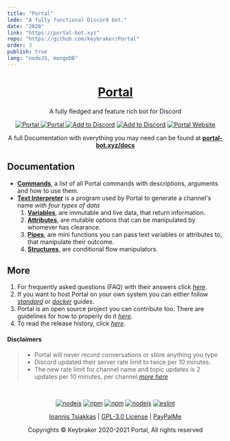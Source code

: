 ```yaml
---
title: "Portal"
lede: "A fully functional Discord bot."
date: "2020"
link: "https://portal-bot.xyz"
repo: "https://github.com/keybraker/Portal"
order: 3
publish: true
lang: "nodeJS, mongoDB"
---
```


<h1 align="center">
    <a href="https://portal-bot.xyz" target="_blank">
        Portal
    </a>
</h1>

<p align="center">A fully fledged and feature rich bot for Discord</p>

<p align="center">
    <a href="https://top.gg/bot/704400876860735569">
        <img src="https://top.gg/api/widget/status/704400876860735569.svg?noavatar=true" alt="Portal"></img>
    </a>
    <a href="https://top.gg/bot/704400876860735569">
        <img src="https://top.gg/api/widget/upvotes/704400876860735569.svg?noavatar=true" alt="Portal"></img>
    </a>
    <a href="https://discord.com/api/oauth2/authorize?client_id=704400876860735569&permissions=8&redirect_uri=http%3A%2F%2Fwww.localhost%3A4000%2Fpremium%2F&scope=bot"><img src="https://img.shields.io/badge/📥-Add%20to%20Discord-blue" alt="Add to Discord"></img></a>
    <a href="https://discord.gg/WrMUzJYyzJ"><img src="https://img.shields.io/badge/Discord-Portal%20Official-green" alt="Add to Discord"></img></a>
    <a href="https://portal-bot.xyz"><img src="https://img.shields.io/badge/Portal-Website%20Official-red" alt="Portal Website"></img></a>
</p>

<p align="center">A full Documentation with everything you may need can be found at <b><a href="https://portal-bot.xyz/docs/">portal-bot.xyz/docs</a></b></p>

## Documentation

-   **[Commands](https://portal-bot.xyz/docs/commands/description)**, a list of all Portal commands with descriptions, arguments and how to use them.
-   **[Text Interpreter](https://portal-bot.xyz/docs/interpreter/description)** is a program used by Portal to generate a channel's name _with four types of data_
    1. **[Variables](https://portal-bot.xyz/docs/interpreter/objects/variables/description)**, are immutable and live data, that return information.
    2. **[Attributes](https://portal-bot.xyz/docs/interpreter/objects/attributes/description)**, are mutable options that can be manipulated by whomever has clearance.
    3. **[Pipes](https://portal-bot.xyz/docs/interpreter/objects/pipes/description)**, are mini functions you can pass text variables or attributes to, that manipulate their outcome.
    4. **[Structures](https://portal-bot.xyz/docs/interpreter/objects/structures/description)**, are conditional flow manipulators.

## More

1. For frequently asked questions (FAQ) with their answers click _[here](https://portal-bot.xyz/help/#faq)_.
2. If you want to host Portal on your own system you can either follow _[standard](https://portal-bot.xyz/hosting/standard/prerequisites)_ or _[docker](https://portal-bot.xyz/hosting/docker/prerequisites)_ guides.
3. Portal is an open source project you can contribute too. There are guidelines for how to properly do it _[here](https://github.com/keybraker/portal/blob/master/docs/CONTRIBUTING.md)_.
4. To read the release history, click _[here](https://portal-bot.xyz/blog)_.

#### Disclaimers

> -   Portal will never record conversations or store anything you type
> -   Discord updated their server rate limit to twice per 10 minutes.<br />
> -   The new rate limit for channel name and topic updates is 2 updates per 10 minutes, per channel _[more here](https://github.com/discordjs/discord.js/issues/4327)_

<br />

<p align="center">
    <a href="https://nodejs.org/en/"><img src="https://img.shields.io/badge/node-14.16.0-blue" alt="nodejs"></img></a>
    <a href="https://www.npmjs.com/"><img src="https://img.shields.io/badge/npm-7.7.5-blue" alt="npm"></img></a>
    <a href="https://www.npmjs.com/"><img src="https://img.shields.io/badge/discord.js-12.5.1-blue" alt="npm"></img></a>
    <a href="https://github.com/keybraker/Portal/actions/workflows/nodejs.yml"><img src="https://github.com/keybraker/Portal/actions/workflows/nodejs.yml/badge.svg" alt="nodejs"></img></a>
    <a href="https://github.com/keybraker/Portal/actions/workflows/eslint.yml"><img src="https://github.com/keybraker/Portal/actions/workflows/eslint.yml/badge.svg" alt="eslint"></img></a>
</p>

<p align="center">
   <a href="https://github.com/keybraker">Ioannis Tsiakkas</a> | <a href="http://www.gnu.org/philosophy/free-sw.html">GPL-3.0 License</a> | <a href="https://www.paypal.com/paypalme/tsiakkas">PayPalMe</a>
</p>
   
<p align="center">Copyrights © Keybraker 2020-2021 Portal, All rights reserved</p>

